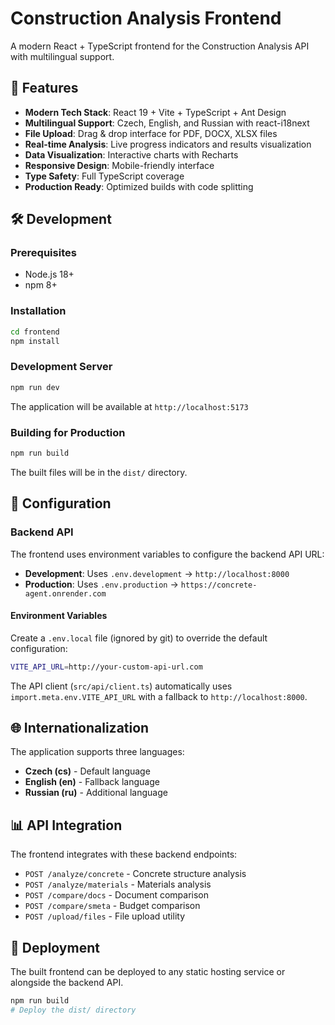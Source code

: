 # Construction Analysis Frontend

A modern React + TypeScript frontend for the Construction Analysis API with multilingual support.

## 🚀 Features

- **Modern Tech Stack**: React 19 + Vite + TypeScript + Ant Design
- **Multilingual Support**: Czech, English, and Russian with react-i18next
- **File Upload**: Drag & drop interface for PDF, DOCX, XLSX files
- **Real-time Analysis**: Live progress indicators and results visualization
- **Data Visualization**: Interactive charts with Recharts
- **Responsive Design**: Mobile-friendly interface
- **Type Safety**: Full TypeScript coverage
- **Production Ready**: Optimized builds with code splitting

## 🛠️ Development

### Prerequisites

- Node.js 18+ 
- npm 8+

### Installation

```bash
cd frontend
npm install
```

### Development Server

```bash
npm run dev
```

The application will be available at `http://localhost:5173`

### Building for Production

```bash
npm run build
```

The built files will be in the `dist/` directory.

## 🔧 Configuration

### Backend API

The frontend uses environment variables to configure the backend API URL:

- **Development**: Uses `.env.development` → `http://localhost:8000`
- **Production**: Uses `.env.production` → `https://concrete-agent.onrender.com`

#### Environment Variables

Create a `.env.local` file (ignored by git) to override the default configuration:

```bash
VITE_API_URL=http://your-custom-api-url.com
```

The API client (`src/api/client.ts`) automatically uses `import.meta.env.VITE_API_URL` with a fallback to `http://localhost:8000`.

## 🌐 Internationalization

The application supports three languages:

- **Czech (cs)** - Default language
- **English (en)** - Fallback language  
- **Russian (ru)** - Additional language

## 📊 API Integration

The frontend integrates with these backend endpoints:

- `POST /analyze/concrete` - Concrete structure analysis
- `POST /analyze/materials` - Materials analysis  
- `POST /compare/docs` - Document comparison
- `POST /compare/smeta` - Budget comparison
- `POST /upload/files` - File upload utility

## 🚀 Deployment

The built frontend can be deployed to any static hosting service or alongside the backend API.

```bash
npm run build
# Deploy the dist/ directory
```